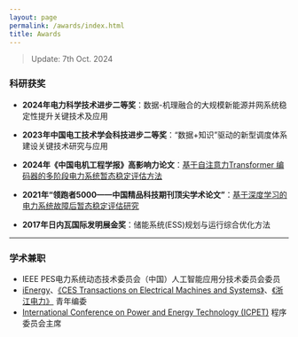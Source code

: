 ```yaml
---
layout: page
permalink: /awards/index.html
title: Awards
---
```


> Update: 7th Oct. 2024

### 科研获奖

- **2024年电力科学技术进步二等奖**：数据-机理融合的大规模新能源并网系统稳定性提升关键技术及应用<br>
- **2023年中国电工技术学会科技进步二等奖**：“数据+知识”驱动的新型调度体系建设关键技术研究与应用<br>

- **2024年《中国电机工程学报》高影响力论文**：[基于自注意力Transformer 编码器的多阶段电力系统暂态稳定评估方法](https://kns.cnki.net/kcms2/article/abstract?v=sFOWa-sRa0QRNWwcEh1x2yi7khxEijIb60kbYpobYshJjxSP6gh15NPF_XfNgChozLEFGZSku_v_nB12ugNUpmOzS4WWC2SRYy3ucxxam7y0jPkUm9Oz8S9csz9NGmytzQhZsZ6mCtsEWmQT4MJx-Ik74lWxCXHYVpOfjWjo8u7JpZJWG3WPpiNGZ7d4mG-M&uniplatform=NZKPT&language=CHS)<br>
- **2021年“领跑者5000——中国精品科技期刊顶尖学术论文”**：[基于深度学习的电力系统故障后暂态稳定评估研究](https://kns.cnki.net/kcms2/article/abstract?v=sKJ9SXrFdEogCRwMBBZ84pje-75WkQA2mA1MmmcT0TJOnKKhjXgXhcCAoOBN496rClMmjlswYOc_xgjTjcEEAmRdnnfg0EyUAWV_RyFdnEX5HrlkIAuzE51cN1xZ7l_Y2mUHbcoHVCgjUwLRYcpa4_5UpLqXYXa9IgkZVVfVO5O18TpVR2RdaYnr3somOAPo&uniplatform=NZKPT&language=CHS)<br>
- **2017年日内瓦国际发明展金奖**：储能系统(ESS)规划与运行综合优化方法<br>

---

### 学术兼职

- IEEE PES电力系统动态技术委员会（中国）人工智能应用分技术委员会委员<br>
- [iEnergy](https://ieeexplore.ieee.org/xpl/RecentIssue.jsp?punumber=9732629)、[《CES Transactions on Electrical Machines and Systems》](http://www.cestems.org/)、[《浙江电力》](https://zjdl.cbpt.cnki.net/WKE3/WebPublication/index.aspx?mid=ZJDL) 青年编委<br>
- [International Conference on Power and Energy Technology (ICPET)](https://www.icpet.org/index.html) 程序委员会主席<br>


<br>
